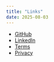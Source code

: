 ```yaml
---
title: "Links"
date: 2025-08-03
---
```


- [GitHub](https://github.com/)
- [LinkedIn](https://linkedin.com/)
- [Terms](https://www.kiwigpt.co.nz/terms/)
- [Privacy](https://www.kiwigpt.co.nz/privacy/)
